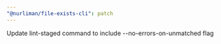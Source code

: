 ```yaml
---
"@nurliman/file-exists-cli": patch
---
```


Update lint-staged command to include --no-errors-on-unmatched flag
